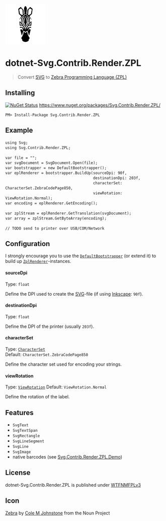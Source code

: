 ![Icon](assets/icon.png)

# dotnet-Svg.Contrib.Render.ZPL
> Convert [SVG](https://en.wikipedia.org/wiki/Scalable_Vector_Graphics) to [Zebra Programming Language (ZPL)](https://en.wikipedia.org/wiki/Zebra_(programming_language))

## Installing

[![NuGet Status](http://img.shields.io/nuget/v/Svg.Contrib.Render.ZPL.svg?style=flat)](https://www.nuget.org/packages/Svg.Contrib.Render.ZPL/) https://www.nuget.org/packages/Svg.Contrib.Render.ZPL/

    PM> Install-Package Svg.Contrib.Render.ZPL

## Example

```
using Svg;
using Svg.Contrib.Render.ZPL;

var file = "";
var svgDocument = SvgDocument.Open(file);
var bootstrapper = new DefaultBootstrapper();
var eplRenderer = bootstrapper.BuildUp(sourceDpi: 90f,
                                       destinationDpi: 203f,
                                       characterSet: CharacterSet.ZebraCodePage850,
                                       viewRotation: ViewRotation.Normal);
var encoding = eplRenderer.GetEncoding();

var zplStream = eplRenderer.GetTranslation(svgDocument);
var array = zplStream.GetByteArray(encoding);

// TODO send to printer over USB/COM/Network
```

## Configuration

I strongly encourage you to use the [`DefaultBootstrapper`](DefaultBootstrapper.cs) (or extend it) to build up [`ZplRenderer`](ZplRenderer.cs)-instances.

#### sourceDpi
Type: `float`

Define the DPI used to create the [SVG](https://en.wikipedia.org/wiki/Scalable_Vector_Graphics)-file (if using [Inkscape](https://inkscape.org): `90f`).

#### destinationDpi
Type: `float`

Define the DPI of the printer (usually `203f`).

#### characterSet
Type: [`CharacterSet`](Enums.cs#L36)  
Default: `CharacterSet.ZebraCodePage850`

Define the character set used for encoding your strings.

#### viewRotation
Type: [`ViewRotation`](../Svg.Contrib.Render/Enums.cs#6)
Default: `ViewRotation.Normal`

Define the rotation of the label.

## Features

- `SvgText`
- `SvgTextSpan`
- `SvgRectangle`
- `SvgLineSegment`
- `SvgLine`
- `SvgImage`
- native barcodes (see [Svg.Contrib.Render.ZPL.Demo](../Svg.Contrib.Render.ZPL.Demo))

## License

dotnet-Svg.Contrib.Render.ZPL is published under [WTFNMFPLv3](https://github.com/dittodhole/WTFNMFPLv3)

## Icon

[Zebra](https://thenounproject.com/term/zebra/201040/) by [Cole M Johnstone](https://thenounproject.com/colemjohnstone) from the Noun Project
